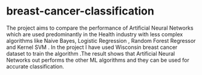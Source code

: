 # breast-cancer-classification
The project aims to compare the performance of Artificial Neural Networks which are used predominantly in the Health industry with less complex algorithms like Naive Bayes, Logistic Regression , Random Forest Regressor and Kernel SVM . In the project I have used Wisconsin breast cancer dataset to train the algorithm .The result shows that Artificial Neural Networks out performs the other ML algorithms and they can be used for accurate classification.
